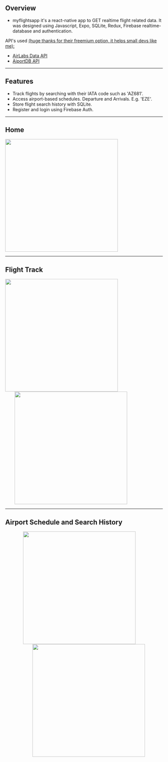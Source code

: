 ## Overview
* myflightsapp it's a react-native app to GET realtime flight related data. It was designed using Javascript, Expo, SQLite, Redux, Firebase realtime-database and authentication.

API's used <u>(huge thanks for their freemium option, it helps small devs like me):</u>
* [AirLabs Data API](https://airlabs.co/)
* [AiportDB API](https://airportdb.io/)
---

## Features
* Track flights by searching with their IATA code such as 'AZ681'.
* Access airport-based schedules. Departure and Arrivals. E.g. 'EZE'.
* Store flight search history with SQLite.
* Register and login using Firebase Auth.
---

## Home
<img src="https://github.com/patorosso/myflightsapp/blob/main/assets/home.png?raw=true" width="360">

---

## Flight Track

<div style="text-align=center;">
  <p float="left">
    <img src="https://github.com/patorosso/myflightsapp/blob/main/assets/flight_search_screen.png?raw=true" style="margin-right: 30px" width="360" />
    <img src="https://github.com/patorosso/myflightsapp/blob/main/assets/flight_map.png?raw=true" style="margin-left: 30px" width="360" />
  </p>
</div>

---

## Airport Schedule and Search History

<div style="text-align:center;">
  <p float="left">
    <img src="https://github.com/patorosso/myflightsapp/blob/main/assets/schedule.png?raw=true" style="margin-right: 30px" width="360" />
    <img src="https://github.com/patorosso/myflightsapp/blob/main/assets/history.png?raw=true" style="margin-left: 30px" width="360" />
  </p>
</div>

